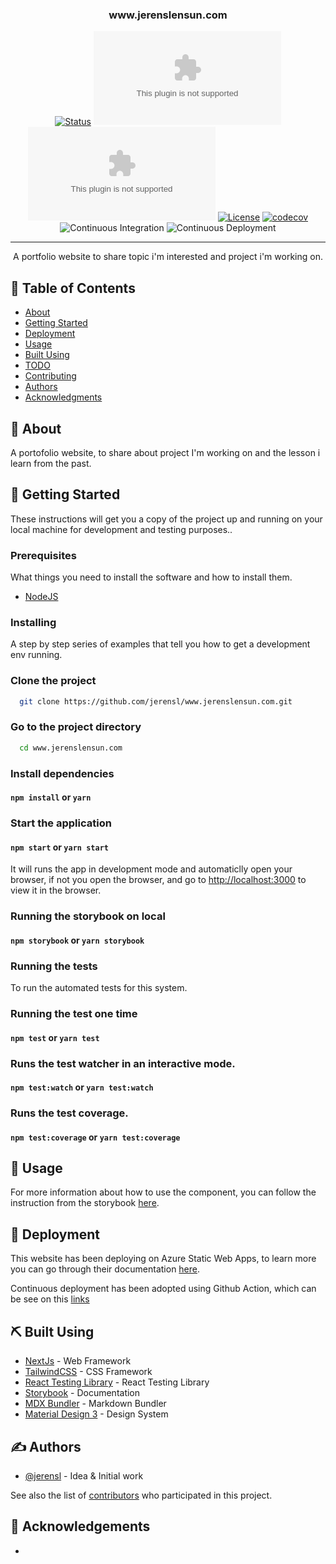 <h3 align="center">www.jerenslensun.com</h3>

<div align="center">

[![Status](https://img.shields.io/badge/status-active-success.svg)]()
[![GitHub Issues](https://img.shields.io/github/issues/jerensl/www.jerenslensun.com)](https://github.com/jerensl/www.jerenslensun.com/issues)
[![GitHub Pull Requests](https://img.shields.io/github/issues-pr/jerensl/www.jerensl.com)](https://github.com/jerensl/www.jerenslensun.com/pulls)
[![License](https://img.shields.io/badge/license-MIT-blue.svg)](/LICENSE)
[![codecov](https://codecov.io/gh/jerensl/www.jerenslensun.com/branch/main/graph/badge.svg?token=HSYPO9VBAU)](https://codecov.io/gh/jerensl/www.jerenslensun.com) ![Continuous Integration](https://github.com/jerensl/www.jerenslensun.com/actions/workflows/integration.yml/badge.svg) ![Continuous Deployment](https://github.com/jerensl/www.jerenslensun.com/actions/workflows/deployment.yml/badge.svg)

</div>

---

<p align="center"> A portfolio website to share topic i'm interested and project i'm working on.
    <br> 
</p>

## 📝 Table of Contents

-   [About](#about)
-   [Getting Started](#getting_started)
-   [Deployment](#deployment)
-   [Usage](#usage)
-   [Built Using](#built_using)
-   [TODO](../TODO.md)
-   [Contributing](../CONTRIBUTING.md)
-   [Authors](#authors)
-   [Acknowledgments](#acknowledgement)

## 🧐 About <a name = "about"></a>

A portofolio website, to share about project I'm working on and the lesson i learn from the past.

## 🏁 Getting Started <a name = "getting_started"></a>

These instructions will get you a copy of the project up and running on your local machine for development and testing purposes..

### Prerequisites

What things you need to install the software and how to install them.

-   [NodeJS](https://nodejs.org/en/download)

### Installing

A step by step series of examples that tell you how to get a development env running.

### Clone the project

```sh
  git clone https://github.com/jerensl/www.jerenslensun.com.git
```

### Go to the project directory

```sh
  cd www.jerenslensun.com
```

### Install dependencies

#### `npm install` or `yarn`

### Start the application

#### `npm start` or `yarn start`

It will runs the app in development mode and automaticlly open your browser, if not you open the browser, and go to [http://localhost:3000](http://localhost:3000) to view it in the browser.

### Running the storybook on local <a name = "docs"></a>

#### `npm storybook` or `yarn storybook`

### Running the tests <a name = "tests"></a>

To run the automated tests for this system.

### Running the test one time

#### `npm test` or `yarn test`

### Runs the test watcher in an interactive mode.

#### `npm test:watch` or `yarn test:watch`

### Runs the test coverage.

#### `npm test:coverage` or `yarn test:coverage`

## 🎈 Usage <a name="usage"></a>

For more information about how to use the component, you can follow the instruction from the storybook [here](https://jerensl.github.io/www.jerenslensun.com/).

## 🚀 Deployment <a name = "deployment"></a>

This website has been deploying on Azure Static Web Apps, to learn more you can go through their documentation [here](https://learn.microsoft.com/en-us/azure/static-web-apps/).

Continuous deployment has been adopted using Github Action, which can be see on this [links](https://github.com/jerensl/www.jerenslensun.com/actions/workflows/deployment.yml?query=branch%3Amain)

## ⛏️ Built Using <a name = "built_using"></a>

-   [NextJs](https://nextjs.org/) - Web Framework
-   [TailwindCSS](https://tailwindcss.com/) - CSS Framework
-   [React Testing Library](https://testing-library.com/) - React Testing Library
-   [Storybook](https://storybook.js.org/) - Documentation
-   [MDX Bundler](https://github.com/kentcdodds/mdx-bundler) - Markdown Bundler
-   [Material Design 3](https://m3.material.io/) - Design System

## ✍️ Authors <a name = "authors"></a>

-   [@jerensl](https://github.com/jerensl) - Idea & Initial work

See also the list of [contributors](https://github.com/jerensl/www.jerenslensun.com/contributors) who participated in this project.

## 🎉 Acknowledgements <a name = "acknowledgement"></a>

-

